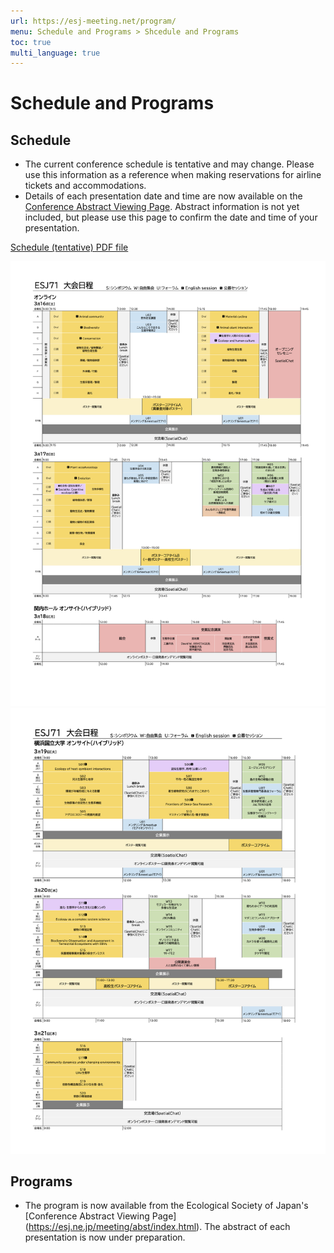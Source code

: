 ```yaml
---
url: https://esj-meeting.net/program/
menu: Schedule and Programs > Shcedule and Programs
toc: true
multi_language: true
---
```


# Schedule and Programs

## Schedule
<!---以下の二点は、html作成時に赤字にした方が良い--->
- The current conference schedule is tentative and may change. Please use this information as a reference when making reservations for airline tickets and accommodations.
- Details of each presentation date and time are now available on the [Conference Abstract Viewing Page](https://esj.ne.jp/meeting/abst/index.html). Abstract information is not yet included, but please use this page to confirm the date and time of your presentation.
<!--- Please note that due to the organization of timetables, you may be assigned to a section of your second or third choice at the time of registration for presentation. Details of each presentation date and time will be made available on the [Conference Abstracts Viewing Page](https://esj.ne.jp/meeting/abst/index.html) around XXX.--->

[Schedule (tentative) PDF file](../media/ESJ72_timetable_tentative_en.pdf)

<!---現状、ESJ71の日程画像を試験的に入れている。レビュー時に差し替え--->
![Schedule（tentative）1](../media/timetable_20240112_ja_p1.png)
![Schedule（tentative）2](../media/timetable_20240112_ja_p2.png)

## Programs

- The program is now available from the Ecological Society of Japan's [Conference Abstract Viewing Page] (https://esj.ne.jp/meeting/abst/index.html). The abstract of each presentation is now under preparation.